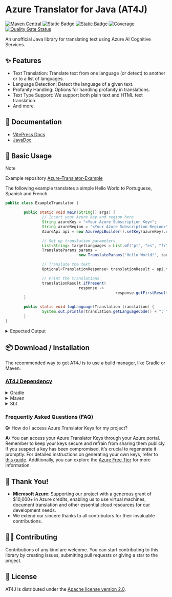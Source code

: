 # Azure Translator for Java (AT4J)

[![Maven Central](https://img.shields.io/maven-central/v/io.github.brenoepics/at4j?color=blue)](https://central.sonatype.com/artifact/io.github.brenoepics/at4j)
![Static Badge](https://img.shields.io/badge/azure--api-3.0-blue?style=flat&logo=microsoftazure&logoColor=%230080FF&color=%230080FF&link=https%3A%2F%2Flearn.microsoft.com%2Fen-us%2Fazure%2Fai-services%2Ftranslator%2Freference%2Fv3-0-reference)
[![Static Badge](https://img.shields.io/badge/run-l?logo=postman&label=Postman&color=EF5B25)](https://www.postman.com/maintenance-astronaut-2993290/workspace/brenoepics/collection/18589822-dfe7a640-9b94-47a8-b19f-46cb9cc8843e?action=share&creator=18589822)
[![Coverage](https://sonarcloud.io/api/project_badges/measure?project=brenoepics_at4j&metric=coverage)](https://sonarcloud.io/summary/new_code?id=brenoepics_at4j)
[![Quality Gate Status](https://sonarcloud.io/api/project_badges/measure?project=brenoepics_at4j&metric=alert_status)](https://sonarcloud.io/summary/new_code?id=brenoepics_at4j)

An unofficial Java library for translating text using Azure AI Cognitive Services.

## ✨ Features

- Text Translation: Translate text from one language (or detect) to another or to a list of languages.
- Language Detection: Detect the language of a given text.
- Profanity Handling: Options for handling profanity in translations.
- Text Type Support: We support both plain text and HTML text translation.
- And more.

## 📝 Documentation

- [VitePress Docs](https://brenoepics.github.io/at4j/)
- [JavaDoc](https://brenoepics.github.io/at4j/javadoc/)

## 🎉 Basic Usage

> [!NOTE]
> Example repository [Azure-Translator-Example](https://github.com/brenoepics/Azure-Translator-Example)

The following example translates a simple Hello World to Portuguese, Spanish and French.

```java
public class ExampleTranslator {

		public static void main(String[] args) {
				// Insert your Azure key and region here
				String azureKey = "<Your Azure Subscription Key>";
				String azureRegion = "<Your Azure Subscription Region>";
				AzureApi api = new AzureApiBuilder().setKey(azureKey).region(azureRegion).build();

				// Set up translation parameters
				List<String> targetLanguages = List.of("pt", "es", "fr");
				TranslateParams params =
								new TranslateParams("Hello World!", targetLanguages).setSourceLanguage("en");

				// Translate the text
				Optional<TranslationResponse> translationResult = api.translate(params).join();

				// Print the translations
				translationResult.ifPresent(
								response ->
												response.getFirstResult().getTranslations().forEach(ExampleTranslator::logLanguage));
		}

		public static void logLanguage(Translation translation) {
				System.out.println(translation.getLanguageCode() + ": " + translation.getText());
		}
}
```

<details>
     <summary>Expected Output</summary>

```console
pt: Olá, Mundo!
es: ¡Hola mundo!
fr: Salut tout le monde!
```

</details>

## 📦 Download / Installation

The recommended way to get AT4J is to use a build manager, like Gradle or Maven.

### [AT4J Dependency](https://central.sonatype.com/artifact/io.github.brenoepics/at4j)

<details>
  <summary>Gradle</summary>

```gradle
implementation group: 'io.github.brenoepics', name: 'at4j', version: '1.1.0'
```

</details>
<details>
  <summary>Maven</summary>

```xml

<dependency>
    <groupId>io.github.brenoepics</groupId>
    <artifactId>at4j</artifactId>
    <version>1.1.0</version>
</dependency>
```

</details>
<details>
  <summary>Sbt</summary>

```sbt
libraryDependencies += "io.github.brenoepics" % "at4j" % "1.1.0"
```

</details>

### Frequently Asked Questions (FAQ)

**Q:** How do I access Azure Translator Keys for my project?

**A:** You can access your Azure Translator Keys through your Azure portal. Remember to keep your keys secure and
refrain from sharing them publicly. If you suspect a key has been compromised, it's crucial to regenerate it promptly.
For detailed instructions on generating your own keys, refer
to [this guide](https://brenoepics.github.io/at4j/guide/azure-subscription.html#azure-subscription). Additionally, you
can explore the [Azure Free Tier](https://brenoepics.github.io/at4j/guide/azure-subscription.html#azure-free-tier) for
more information.

## 🤝 Thank You!

- **Microsoft Azure**: Supporting our project with a generous grant of $10,000+ in Azure credits, enabling us to use
  virtual machines, document translation and other essential cloud resources for our development needs.
- We extend our sincere thanks to all contributors for their invaluable contributions.

## 🧑‍💻 Contributing

Contributions of any kind are welcome. You can start contributing to this library by creating issues, submitting pull
requests or giving a star to the project.

## 📃 License

AT4J is distributed under the [Apache license version 2.0](./LICENSE).
